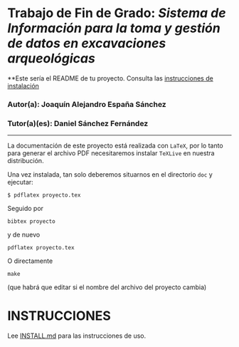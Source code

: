 # Trabajo de Fin de Grado: *Sistema de Información para la toma y gestión de datos en excavaciones arqueológicas*

**Este sería el README de tu proyecto. Consulta las [instrucciones de
instalación](INSTALL.md)

### Autor(a): Joaquín Alejandro España Sánchez
### Tutor(a)(es): Daniel Sánchez Fernández
___

La documentación de este proyecto está realizada con `LaTeX`, por lo
tanto para generar el archivo PDF necesitaremos instalar `TeXLive` en
nuestra distribución.

Una vez instalada, tan solo deberemos situarnos en el directorio `doc` y ejecutar:

`
$ pdflatex proyecto.tex
`

Seguido por

    bibtex proyecto
    
y de nuevo

    pdflatex proyecto.tex

O directamente

    make
    
(que habrá que editar si el nombre del archivo del proyecto cambia)

# INSTRUCCIONES

Lee [INSTALL.md](INSTALL.md) para las instrucciones de uso.
